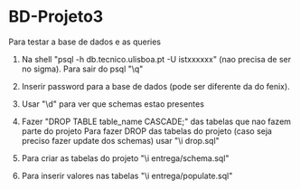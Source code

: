 # BD-Projeto3

Para testar a base de dados e as queries

1. Na shell "psql -h db.tecnico.ulisboa.pt -U istxxxxxx" (nao precisa de ser no sigma).
    Para sair do psql "\q"
2. Inserir password para a base de dados (pode ser diferente da do fenix).
3. Usar "\d" para ver que schemas estao presentes
4. Fazer "DROP TABLE table_name CASCADE;" das tabelas que nao fazem parte do projeto
    Para fazer DROP das tabelas do projeto (caso seja preciso fazer update dos schemas) usar "\i drop.sql"

5. Para criar as tabelas do projeto "\i entrega/schema.sql"
6. Para inserir valores nas tabelas "\i entrega/populate.sql"
